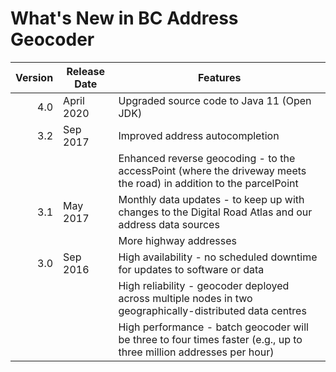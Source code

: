 # What's New in BC Address Geocoder
Version | Release Date | Features
-------: | --------------- | -------------
4.0|April 2020| Upgraded source code to Java 11 (Open JDK)
3.2 | Sep 2017 | Improved address autocompletion
||| Enhanced reverse geocoding - to the accessPoint (where the driveway meets the road) in addition to the parcelPoint
3.1 | May 2017 | Monthly data updates - to keep up with changes to the Digital Road Atlas and our address data sources
  ||| More highway addresses
3.0 | Sep 2016 | High availability - no scheduled downtime for updates to software or data
  ||| High reliability - geocoder deployed across multiple nodes in two geographically-distributed data centres
  ||| High performance - batch geocoder will be three to four times faster (e.g., up to three million addresses per hour)
